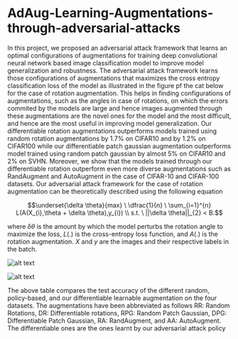 # AdAug-Learning-Augmentations-through-adversarial-attacks
In this project, we proposed an adversarial attack framework that learns an optimal configurations of augmentations for training deep convolutional neural network based image classification model to improve model generalization and robustness. The adversarial attack framework learns those configurations of augmentations that maximizes the cross entropy classification loss of the model as illustrated in the figure pf the cat below for the case of rotation augmentation. This helps in finding configurations of augmentations, such as the angles in case of rotations, on which the errors commited by the models are large and hence images augmented through these augmentations are the novel ones for the model and the most difficult, and hence are the most useful in improving model generalization. Our differentiable rotation augmentations outperforms models trained using random rotation augmentations by 1.7% on CIFAR10 and by 1.2% on CIFAR100 while our differentiable patch gaussian augmentation outperforms model trained using random patch gaussian by almost 5% on CIFAR10 and 2% on SVHN. Moreover, we show that the models trained through our differentiable rotation outperform even more diverse augmentations such as RandAugment and AutoAugment in the case of CIFAR-10 and CIFAR-100 datasets. Our adversarial attack framework for the case of rotation augmentation can be theoretically described using the following equation

$$\underset{\delta \theta}{max} \ \dfrac{1}{n} \ \sum_{i=1}^{n} L(A(X_{i},\theta + \delta \theta),y_{i})  \\ s.t. \ ||\delta \theta||_{2} < B.$$

where $\delta \theta$ is the amount by which the model perturbs the rotation angle to maximize the loss, $L(.)$ is the cross-entropy loss function, and $A(.)$ is the rotation augmentation. $X$ and $y$ are the images and their respective labels in the batch.

![alt text](https://i.ibb.co/YkGz1j7/Differentiable-Rotation-1.jpg)


![alt text](https://i.ibb.co/PrnF6gY/Adversarial-Results.png)

The above table compares the test accuracy of the different random, policy-based, and our differentiable learnable augmentation on the four datasets. The augmentations have been abbreviated as follows RR: Random Rotations, DR: Differentiable rotations, RPG: Random Patch Gaussian, DPG: Differentiable Patch Gaussian, RA:
RandAugment, and AA: AutoAugment. The differentiable ones are the ones learnt by our adversarial attack policy

